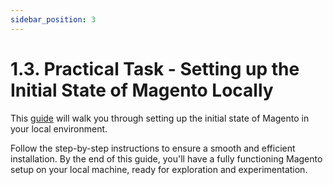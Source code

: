 ```yaml
---
sidebar_position: 3
---
```


# 1.3. Practical Task - Setting up the Initial State of Magento Locally

This [guide](https://github.com/Vladlan/magento-legacy-ecom) will walk you through setting up the initial state of Magento in your local environment.

Follow the step-by-step instructions to ensure a smooth and efficient installation. By the end of this guide, you'll have a fully functioning Magento setup on your local machine, ready for exploration and experimentation.

